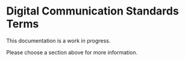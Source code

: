 # Digital Communication Standards Terms
This documentation is a work in progress.

Please choose a section above for more information.
